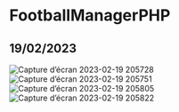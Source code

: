 # FootballManagerPHP
## 19/02/2023

![Capture d’écran 2023-02-19 205728](https://user-images.githubusercontent.com/46538211/219972189-7ef37772-fab6-481b-bda5-34e568817bea.png)
![Capture d’écran 2023-02-19 205751](https://user-images.githubusercontent.com/46538211/219972194-b6b12022-b7e9-4fff-8b96-fc2ed4154ae5.png)
![Capture d’écran 2023-02-19 205805](https://user-images.githubusercontent.com/46538211/219972199-19a219d7-b34e-4e13-8e36-359233843809.png)
![Capture d’écran 2023-02-19 205822](https://user-images.githubusercontent.com/46538211/219972203-5670244d-1489-42b6-a869-bba3cff13b56.png)
